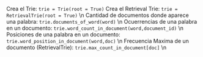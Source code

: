 Crea el Trie: `trie = Trie(root = True)` 
Crea el Retrieval Trie: `trie = RetrievalTrie(root = True)` \n
Cantidad de documentos donde aparece una palabra: `trie.documents_of_word(word)` \n
Ocuerrencias de una palabra en un documento: `trie.word_count_in_document(word,document_id)` \n
Posiciones de una palabra en un documento: `trie.word_position_in_document(word,doc)` \n
Frecuencia Maxima de un documento (RetrievalTrie): `trie.max_count_in_document[doc]` \n